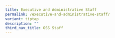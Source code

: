 ```yaml
---
title: Executive and Administrative Staff
permalink: /executive-and-administrative-staff/
variant: tiptap
description: ""
third_nav_title: OSS Staff
---
```

